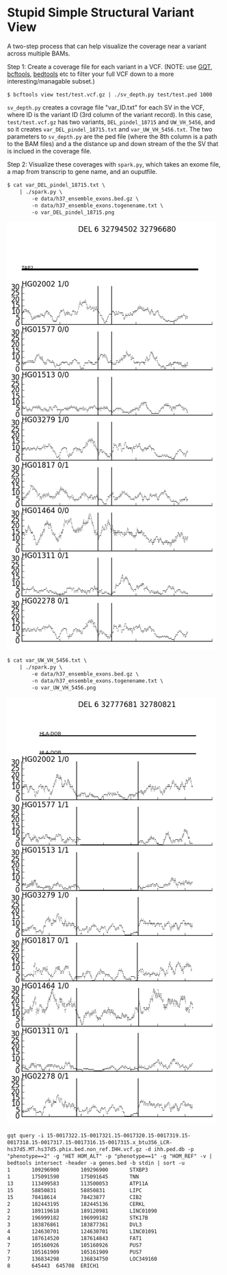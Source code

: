# Stupid Simple Structural Variant View

A two-step process that can help visualize the coverage near a variant across multiple BAMs.

Step 1: Create a coverage file for each variant in a VCF.  (NOTE: use [GQT](https://github.com/ryanlayer/gqt), [bcftools](https://github.com/samtools/bcftools), [bedtools](https://github.com/arq5x/bedtools2) etc to filter your full VCF down to a more interesting/managable subset.)

    $ bcftools view test/test.vcf.gz | ./sv_depth.py test/test.ped 1000
    
`sv_depth.py` creates a covrage file  "var_ID.txt" for each SV in the VCF, where ID is the variant ID (3rd column of the variant record).  In this case, `test/test.vcf.gz` has two variants, `DEL_pindel_18715` and  `UW_VH_5456`, and so it creates `var_DEL_pindel_18715.txt` and `var_UW_VH_5456.txt`.  The two parameters to `sv_depth.py` are the ped file (where the 8th column is a path to the BAM files) and a the distance up and down stream of the the SV that is inclued in the coverage file.

Step 2: Visualize these coverages with `spark.py`, which takes an exome file, a map from transcrip to gene name, and an ouputfile.
  
    $ cat var_DEL_pindel_18715.txt \
        | ./spark.py \
            -e data/h37_ensemble_exons.bed.gz \
            -n data/h37_ensemble_exons.togenename.txt \
            -o var_DEL_pindel_18715.png

![var_DEL_pindel_18715.png](test/var_DEL_pindel_18715.png)

    $ cat var_UW_VH_5456.txt \
        | ./spark.py \
            -e data/h37_ensemble_exons.bed.gz \
            -n data/h37_ensemble_exons.togenename.txt \
            -o var_UW_VH_5456.png

![var_UW_VH_5456.png](test/var_UW_VH_5456.png)

```
gqt query -i 15-0017322.15-0017321.15-0017320.15-0017319.15-0017318.15-0017317.15-0017316.15-0017315.x_btu356_LCR-hs37d5.MT.hs37d5.phix.bed.non_ref.IHH.vcf.gz -d ihh.ped.db -p "phenotype==2" -g "HET HOM_ALT" -p "phenotype==1" -g "HOM_REF" -v | bedtools intersect -header -a genes.bed -b stdin | sort -u
1      	109296900      	109296900      	STXBP3
1      	175091590      	175091645      	TNN
13     	113499583      	113500053      	ATP11A
15     	58850831       	58850831       	LIPC
15     	78418614       	78423877       	CIB2
2      	182443195      	182445136      	CERKL
2      	189119618      	189120981      	LINC01090
2      	196999182      	196999182      	STK17B
3      	183876861      	183877361      	DVL3
4      	124630701      	124630701      	LINC01091
4      	187614520      	187614843      	FAT1
7      	105160926      	105160926      	PUS7
7      	105161909      	105161909      	PUS7
7      	136834298      	136834750      	LOC349160
8      	645443 	645708 	ERICH1
```
